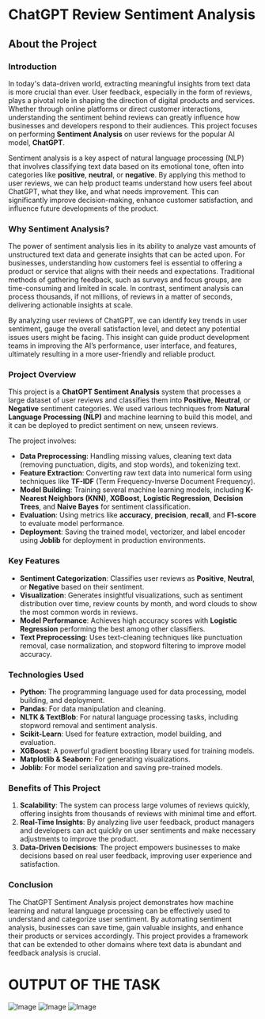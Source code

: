 # ChatGPT Review Sentiment Analysis

## About the Project

### Introduction

In today's data-driven world, extracting meaningful insights from text data is more crucial than ever. User feedback, especially in the form of reviews, plays a pivotal role in shaping the direction of digital products and services. Whether through online platforms or direct customer interactions, understanding the sentiment behind reviews can greatly influence how businesses and developers respond to their audiences. This project focuses on performing **Sentiment Analysis** on user reviews for the popular AI model, **ChatGPT**.

Sentiment analysis is a key aspect of natural language processing (NLP) that involves classifying text data based on its emotional tone, often into categories like **positive**, **neutral**, or **negative**. By applying this method to user reviews, we can help product teams understand how users feel about ChatGPT, what they like, and what needs improvement. This can significantly improve decision-making, enhance customer satisfaction, and influence future developments of the product.

### Why Sentiment Analysis?

The power of sentiment analysis lies in its ability to analyze vast amounts of unstructured text data and generate insights that can be acted upon. For businesses, understanding how customers feel is essential to offering a product or service that aligns with their needs and expectations. Traditional methods of gathering feedback, such as surveys and focus groups, are time-consuming and limited in scale. In contrast, sentiment analysis can process thousands, if not millions, of reviews in a matter of seconds, delivering actionable insights at scale.

By analyzing user reviews of ChatGPT, we can identify key trends in user sentiment, gauge the overall satisfaction level, and detect any potential issues users might be facing. This insight can guide product development teams in improving the AI’s performance, user interface, and features, ultimately resulting in a more user-friendly and reliable product.

### Project Overview

This project is a **ChatGPT Sentiment Analysis** system that processes a large dataset of user reviews and classifies them into **Positive**, **Neutral**, or **Negative** sentiment categories. We used various techniques from **Natural Language Processing (NLP)** and machine learning to build this model, and it can be deployed to predict sentiment on new, unseen reviews.

The project involves:

- **Data Preprocessing**: Handling missing values, cleaning text data (removing punctuation, digits, and stop words), and tokenizing text.
- **Feature Extraction**: Converting raw text data into numerical form using techniques like **TF-IDF** (Term Frequency-Inverse Document Frequency).
- **Model Building**: Training several machine learning models, including **K-Nearest Neighbors (KNN)**, **XGBoost**, **Logistic Regression**, **Decision Trees**, and **Naive Bayes** for sentiment classification.
- **Evaluation**: Using metrics like **accuracy**, **precision**, **recall**, and **F1-score** to evaluate model performance.
- **Deployment**: Saving the trained model, vectorizer, and label encoder using **Joblib** for deployment in production environments.

### Key Features

- **Sentiment Categorization**: Classifies user reviews as **Positive**, **Neutral**, or **Negative** based on their sentiment.
- **Visualization**: Generates insightful visualizations, such as sentiment distribution over time, review counts by month, and word clouds to show the most common words in reviews.
- **Model Performance**: Achieves high accuracy scores with **Logistic Regression** performing the best among other classifiers.
- **Text Preprocessing**: Uses text-cleaning techniques like punctuation removal, case normalization, and stopword filtering to improve model accuracy.

### Technologies Used

- **Python**: The programming language used for data processing, model building, and deployment.
- **Pandas**: For data manipulation and cleaning.
- **NLTK & TextBlob**: For natural language processing tasks, including stopword removal and sentiment analysis.
- **Scikit-Learn**: Used for feature extraction, model building, and evaluation.
- **XGBoost**: A powerful gradient boosting library used for training models.
- **Matplotlib & Seaborn**: For generating visualizations.
- **Joblib**: For model serialization and saving pre-trained models.

### Benefits of This Project

1. **Scalability**: The system can process large volumes of reviews quickly, offering insights from thousands of reviews with minimal time and effort.
2. **Real-Time Insights**: By analyzing live user feedback, product managers and developers can act quickly on user sentiments and make necessary adjustments to improve the product.
3. **Data-Driven Decisions**: The project empowers businesses to make decisions based on real user feedback, improving user experience and satisfaction.

### Conclusion

The ChatGPT Sentiment Analysis project demonstrates how machine learning and natural language processing can be effectively used to understand and categorize user sentiment. By automating sentiment analysis, businesses can save time, gain valuable insights, and enhance their products or services accordingly. This project provides a framework that can be extended to other domains where text data is abundant and feedback analysis is crucial.

# OUTPUT OF THE TASK

![Image](https://github.com/user-attachments/assets/f48ba0aa-3a5a-459c-a60a-be8ac952eb5a)
![Image](https://github.com/user-attachments/assets/d538e505-5ed3-44de-80fa-84da860ba597)
![Image](https://github.com/user-attachments/assets/84111e20-9b0d-4a72-ac50-14a1630d6173)
